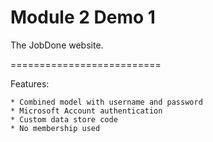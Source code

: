 Module 2 Demo 1
==========================

The JobDone website. 

==========================

Features:

	* Combined model with username and password
	* Microsoft Account authentication
	* Custom data store code
	* No membership used

	